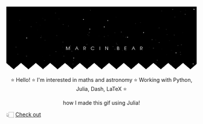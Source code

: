![banner_error](banner1.gif "banner")


<p style="text-align: center;">⭐ Hello! ⭐ I'm interested in maths and astronomy ⭐ Working with Python, Julia, Dash, LaTeX ⭐ </p> 

<p style="text-align:center;"> how I made this gif using Julia!</p>  👆🏻 <a href="/banner_code.jl">Check out<a/>
